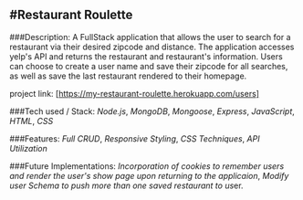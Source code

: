 
#Restaurant Roulette
----

###Description:
A FullStack application that allows the user to search for a restaurant via their desired zipcode and distance.  The application accesses yelp's API and returns the restaurant and restaurant's information. Users can choose to create a user name and save their zipcode for all searches, as well as save the last restaurant rendered to their homepage. 

project link:
[https://my-restaurant-roulette.herokuapp.com/users]

###Tech used / Stack:
*Node.js*,
*MongoDB*,
*Mongoose*,
*Express*,
*JavaScript*,
*HTML*,
*CSS*

###Features:
*Full CRUD*,
*Responsive Styling*,
*CSS Techniques*,
*API Utilization*

###Future Implementations:
*Incorporation of cookies to remember users and render the user's show page upon returning to the applicaion*,
*Modify user Schema to push more than one saved restaurant to us*er.
